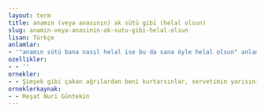 ```yaml
---
layout: term
title: anamın (veya anasının) ak sütü gibi (helal olsun)
slug: anamin-veya-anasinin-ak-sutu-gibi-helal-olsun
lisan: Türkçe
anlamlar:
- '"anamın sütü bana nasıl helal ise bu da sana öyle helal olsun" anlamında kullanılan bir söz'
ozellikler:
- - ''
ornekler:
- - Şimşek gibi çakan ağrılardan beni kurtarsınlar, servetimin yarısını anamın ak sütü gibi vereyim.
orneklerkaynak:
- - Reşat Nuri Güntekin
---
```

